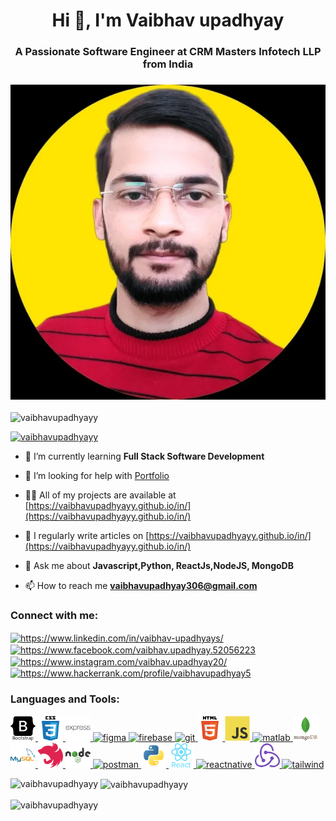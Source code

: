 <h1 align="center">Hi 👋, I'm Vaibhav upadhyay</h1>
<h3 align="center">A Passionate Software Engineer at CRM Masters Infotech LLP from India</h3>
<h3 align="center"><img style="height: 50%;" src="mainvaibhav.webp "></h3>

<p align="left"> <img src="https://komarev.com/ghpvc/?username=vaibhavupadhyayy&label=Profile%20views&color=0e75b6&style=flat" alt="vaibhavupadhyayy" /> </p>

<p align="left"> <a href="https://github.com/ryo-ma/github-profile-trophy"><img src="https://github-profile-trophy.vercel.app/?username=vaibhavupadhyayy" alt="vaibhavupadhyayy" /></a> </p>

- 🌱 I’m currently learning **Full Stack Software Development**

- 🤝 I’m looking for help with [Portfolio](https://vaibhavupadhyayy.github.io/in/)

- 👨‍💻 All of my projects are available at [https://vaibhavupadhyayy.github.io/in/](https://vaibhavupadhyayy.github.io/in/)

- 📝 I regularly write articles on [https://vaibhavupadhyayy.github.io/in/](https://vaibhavupadhyayy.github.io/in/)

- 💬 Ask me about **Javascript,Python, ReactJs,NodeJS, MongoDB**

- 📫 How to reach me **vaibhavupadhyay306@gmail.com**

<h3 align="left">Connect with me:</h3>
<p align="left">
<a href="https://linkedin.com/in/vaibhav-upadhyays/" target="blank"><img align="center" src="https://raw.githubusercontent.com/rahuldkjain/github-profile-readme-generator/master/src/images/icons/Social/linked-in-alt.svg" alt="https://www.linkedin.com/in/vaibhav-upadhyays/" height="30" width="40" /></a>
<a href="https://fb.com/vaibhav.upadhyay.52056223" target="blank"><img align="center" src="https://raw.githubusercontent.com/rahuldkjain/github-profile-readme-generator/master/src/images/icons/Social/facebook.svg" alt="https://www.facebook.com/vaibhav.upadhyay.52056223" height="30" width="40" /></a>
<a href="https://instagram.com/vaibhav.upadhyay20/" target="blank"><img align="center" src="https://raw.githubusercontent.com/rahuldkjain/github-profile-readme-generator/master/src/images/icons/Social/instagram.svg" alt="https://www.instagram.com/vaibhav.upadhyay20/" height="30" width="40" /></a>
<a href="https://www.hackerrank.com/vaibhavupadhyay5" target="blank"><img align="center" src="https://raw.githubusercontent.com/rahuldkjain/github-profile-readme-generator/master/src/images/icons/Social/hackerrank.svg" alt="https://www.hackerrank.com/profile/vaibhavupadhyay5" height="30" width="40" /></a>
</p>

<h3 align="left">Languages and Tools:</h3>
<p align="left"> <a href="https://getbootstrap.com" target="_blank" rel="noreferrer"> <img src="https://raw.githubusercontent.com/devicons/devicon/master/icons/bootstrap/bootstrap-plain-wordmark.svg" alt="bootstrap" width="40" height="40"/> </a> <a href="https://www.w3schools.com/css/" target="_blank" rel="noreferrer"> <img src="https://raw.githubusercontent.com/devicons/devicon/master/icons/css3/css3-original-wordmark.svg" alt="css3" width="40" height="40"/> </a> <a href="https://expressjs.com" target="_blank" rel="noreferrer"> <img src="https://raw.githubusercontent.com/devicons/devicon/master/icons/express/express-original-wordmark.svg" alt="express" width="40" height="40"/> </a> <a href="https://www.figma.com/" target="_blank" rel="noreferrer"> <img src="https://www.vectorlogo.zone/logos/figma/figma-icon.svg" alt="figma" width="40" height="40"/> </a> <a href="https://firebase.google.com/" target="_blank" rel="noreferrer"> <img src="https://www.vectorlogo.zone/logos/firebase/firebase-icon.svg" alt="firebase" width="40" height="40"/> </a> <a href="https://git-scm.com/" target="_blank" rel="noreferrer"> <img src="https://www.vectorlogo.zone/logos/git-scm/git-scm-icon.svg" alt="git" width="40" height="40"/> </a> <a href="https://www.w3.org/html/" target="_blank" rel="noreferrer"> <img src="https://raw.githubusercontent.com/devicons/devicon/master/icons/html5/html5-original-wordmark.svg" alt="html5" width="40" height="40"/> </a> <a href="https://developer.mozilla.org/en-US/docs/Web/JavaScript" target="_blank" rel="noreferrer"> <img src="https://raw.githubusercontent.com/devicons/devicon/master/icons/javascript/javascript-original.svg" alt="javascript" width="40" height="40"/> </a> <a href="https://www.mathworks.com/" target="_blank" rel="noreferrer"> <img src="https://upload.wikimedia.org/wikipedia/commons/2/21/Matlab_Logo.png" alt="matlab" width="40" height="40"/> </a> <a href="https://www.mongodb.com/" target="_blank" rel="noreferrer"> <img src="https://raw.githubusercontent.com/devicons/devicon/master/icons/mongodb/mongodb-original-wordmark.svg" alt="mongodb" width="40" height="40"/> </a> <a href="https://www.mysql.com/" target="_blank" rel="noreferrer"> <img src="https://raw.githubusercontent.com/devicons/devicon/master/icons/mysql/mysql-original-wordmark.svg" alt="mysql" width="40" height="40"/> </a> <a href="https://nestjs.com/" target="_blank" rel="noreferrer"> <img src="https://raw.githubusercontent.com/devicons/devicon/master/icons/nestjs/nestjs-plain.svg" alt="nestjs" width="40" height="40"/> </a> <a href="https://nodejs.org" target="_blank" rel="noreferrer"> <img src="https://raw.githubusercontent.com/devicons/devicon/master/icons/nodejs/nodejs-original-wordmark.svg" alt="nodejs" width="40" height="40"/> </a> <a href="https://postman.com" target="_blank" rel="noreferrer"> <img src="https://www.vectorlogo.zone/logos/getpostman/getpostman-icon.svg" alt="postman" width="40" height="40"/> </a> <a href="https://www.python.org" target="_blank" rel="noreferrer"> <img src="https://raw.githubusercontent.com/devicons/devicon/master/icons/python/python-original.svg" alt="python" width="40" height="40"/> </a> <a href="https://reactjs.org/" target="_blank" rel="noreferrer"> <img src="https://raw.githubusercontent.com/devicons/devicon/master/icons/react/react-original-wordmark.svg" alt="react" width="40" height="40"/> </a> <a href="https://reactnative.dev/" target="_blank" rel="noreferrer"> <img src="https://reactnative.dev/img/header_logo.svg" alt="reactnative" width="40" height="40"/> </a> <a href="https://redux.js.org" target="_blank" rel="noreferrer"> <img src="https://raw.githubusercontent.com/devicons/devicon/master/icons/redux/redux-original.svg" alt="redux" width="40" height="40"/> </a> <a href="https://tailwindcss.com/" target="_blank" rel="noreferrer"> <img src="https://www.vectorlogo.zone/logos/tailwindcss/tailwindcss-icon.svg" alt="tailwind" width="40" height="40"/> </a> </p>

<p><img align="left" src="https://github-readme-stats.vercel.app/api/top-langs?username=vaibhavupadhyayy&show_icons=true&locale=en&layout=compact" alt="vaibhavupadhyayy" /></p>

<p>&nbsp;<img align="center" src="https://github-readme-stats.vercel.app/api?username=vaibhavupadhyayy&show_icons=true&locale=en" alt="vaibhavupadhyayy" /></p>

<p><img align="center" src="https://github-readme-streak-stats.herokuapp.com/?user=vaibhavupadhyayy&" alt="vaibhavupadhyayy" /></p>
